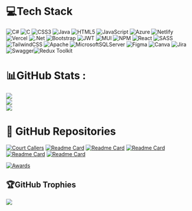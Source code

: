 # 💻Tech Stack
![C#](https://img.shields.io/badge/c%23-%23239120.svg?style=flat&logo=c-sharp&logoColor=white) ![C](https://img.shields.io/badge/c-%2300599C.svg?style=flat&logo=c&logoColor=white) ![CSS3](https://img.shields.io/badge/css3-%231572B6.svg?style=flat&logo=css3&logoColor=white) ![Java](https://img.shields.io/badge/java-%23ED8B00.svg?style=flat&logo=java&logoColor=white) ![HTML5](https://img.shields.io/badge/html5-%23E34F26.svg?style=flat&logo=html5&logoColor=white) ![JavaScript](https://img.shields.io/badge/javascript-%23323330.svg?style=flat&logo=javascript&logoColor=%23F7DF1E) ![Azure](https://img.shields.io/badge/azure-%230072C6.svg?style=flat&logo=azure-devops&logoColor=white) ![Netlify](https://img.shields.io/badge/netlify-%23000000.svg?style=flat&logo=netlify&logoColor=#00C7B7) ![Vercel](https://img.shields.io/badge/vercel-%23000000.svg?style=flat&logo=vercel&logoColor=white) ![.Net](https://img.shields.io/badge/.NET-5C2D91?style=flat&logo=.net&logoColor=white) ![Bootstrap](https://img.shields.io/badge/bootstrap-%23563D7C.svg?style=flat&logo=bootstrap&logoColor=white) ![JWT](https://img.shields.io/badge/JWT-black?style=flat&logo=JSON%20web%20tokens) ![MUI](https://img.shields.io/badge/MUI-%230081CB.svg?style=flat&logo=material-ui&logoColor=white) ![NPM](https://img.shields.io/badge/NPM-%23000000.svg?style=flat&logo=npm&logoColor=white) ![React](https://img.shields.io/badge/react-%2320232a.svg?style=flat&logo=react&logoColor=%2361DAFB) ![SASS](https://img.shields.io/badge/SASS-hotpink.svg?style=flat&logo=SASS&logoColor=white) ![TailwindCSS](https://img.shields.io/badge/tailwindcss-%2338B2AC.svg?style=flat&logo=tailwind-css&logoColor=white) ![Apache](https://img.shields.io/badge/apache-%23D42029.svg?style=flat&logo=apache&logoColor=white) ![MicrosoftSQLServer](https://img.shields.io/badge/Microsoft%20SQL%20Sever-CC2927?style=flat&logo=microsoft%20sql%20server&logoColor=white) 	![Figma](https://img.shields.io/badge/figma-%23F24E1E.svg?style=flat&logo=figma&logoColor=white) ![Canva](https://img.shields.io/badge/Canva-%2300C4CC.svg?style=flat&logo=Canva&logoColor=white) ![Jira](https://img.shields.io/badge/jira-%230A0FFF.svg?style=flat&logo=jira&logoColor=white) ![Swagger](https://img.shields.io/badge/-Swagger-%23Clojure?style=flat&logo=swagger&logoColor=white)![Redux Toolkit](https://img.shields.io/badge/redux_toolkit-%23593d88.svg?style=flat&logo=redux&logoColor=white)

# 📊GitHub Stats :
![](https://github-readme-stats.vercel.app/api?username=th3y3m&theme=radical&hide_border=false&include_all_commits=false&count_private=false)<br/>
![](https://github-readme-streak-stats.herokuapp.com/?user=th3y3m&theme=radical&hide_border=false)<br/>
![](https://github-readme-stats.vercel.app/api/top-langs/?username=th3y3m&theme=radical&hide_border=false&include_all_commits=false&count_private=false&layout=compact)

# 📂 GitHub Repositories
[![Court Callers](https://github-readme-stats.vercel.app/api/pin/?username=th3y3m&repo=court-callers&theme=dracula)](https://github.com/th3y3m/court-callers)
[![Readme Card](https://github-readme-stats.vercel.app/api/pin/?username=th3y3m&repo=shopping-website&theme=dracula)](https://github.com/th3y3m/shopping-website)
[![Readme Card](https://github-readme-stats.vercel.app/api/pin/?username=th3y3m&repo=badminton-bazaar&theme=dracula)](https://github.com/th3y3m/badminton-bazaar)
[![Readme Card](https://github-readme-stats.vercel.app/api/pin/?username=th3y3m&repo=xunit-with-moq-and-ci&theme=dracula)](https://github.com/th3y3m/xunit-with-moq-and-ci)
[![Readme Card](https://github-readme-stats.vercel.app/api/pin/?username=th3y3m&repo=product-management-using-signalr-and-entity-framework&theme=dracula)](https://github.com/th3y3m/product-management-using-signalr-and-entity-framework)
[![Readme Card](https://github-readme-stats.vercel.app/api/pin/?username=th3y3m&repo=math-util&theme=dracula)](https://github.com/th3y3m/math-util)

[![Awards](https://github-readme-stats.vercel.app/api/pin/?username=th3y3m&repo=awards&theme=dracula)](https://github.com/th3y3m/awards)

## 🏆GitHub Trophies
![](https://github-trophies.vercel.app/?username=th3y3m&theme=radical&no-frame=false&no-bg=false&margin-w=4)

